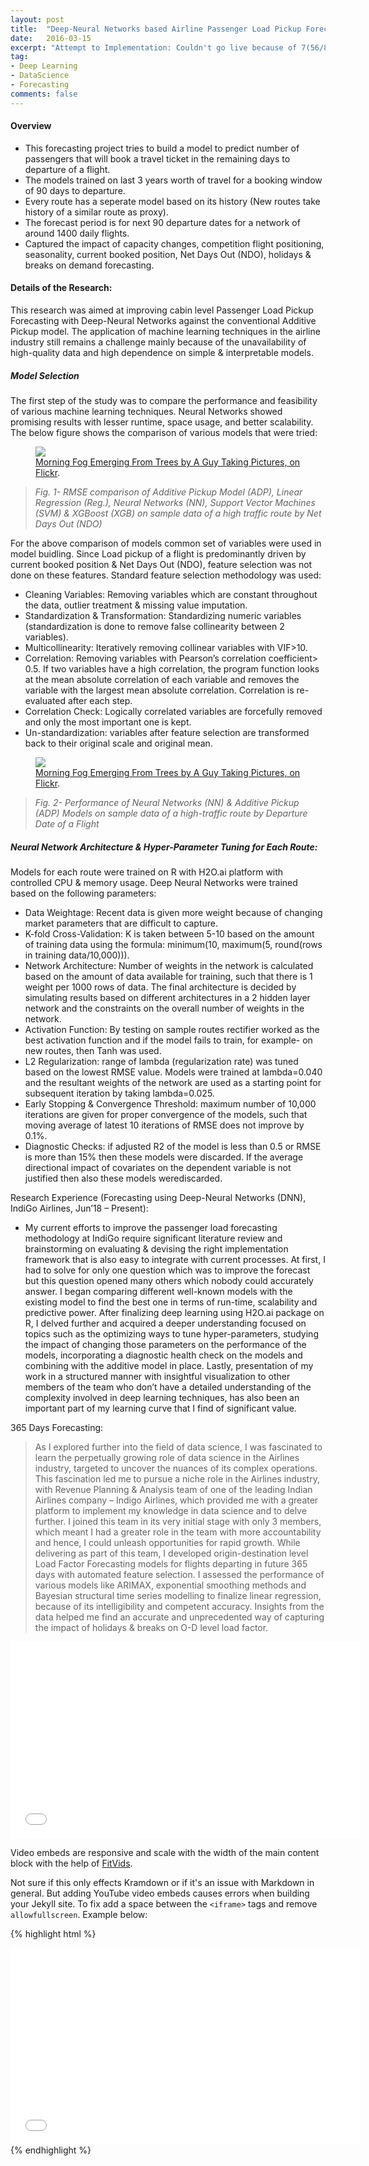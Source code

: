 ```yaml
---
layout: post
title:  "Deep-Neural Networks based Airline Passenger Load Pickup Forecasting"
date:   2016-03-15
excerpt: "Attempt to Implementation: Couldn't go live because of 7(56/8) times higher training time, highly complexity, less interpretability, worked better than simple additive pickup model only on 70% of the network."
tag:
- Deep Learning
- DataScience
- Forecasting
comments: false
---
```


#### Overview
- This forecasting project tries to build a model to predict number of passengers that will book a travel ticket in the remaining days to departure of a flight. 
- The models trained on last 3 years worth of travel for a booking window of 90 days to departure.
- Every route has a seperate model based on its history (New routes take history of a similar route as proxy).
- The forecast period is for next 90 departure dates for a network of around 1400 daily flights.
- Captured the impact of capacity changes, competition flight positioning, seasonality, current booked position, Net Days Out (NDO), holidays & breaks on demand forecasting.

#### Details of the Research:

This research was aimed at improving cabin level Passenger Load Pickup Forecasting with Deep-Neural Networks against the conventional Additive Pickup model. The application of machine learning techniques in the airline industry still remains a challenge mainly because of the unavailability of high-quality data and high dependence on simple & interpretable models.  

##### Model Selection
The first step of the study was to compare the performance and feasibility of various machine learning techniques. Neural Networks showed promising results with lesser runtime, space usage, and better scalability. The below figure shows the comparison of various models that were tried:  

<figure>
	<a href="http://farm9.staticflickr.com/8426/7758832526_cc8f681e48_b.jpg"><img src="http://farm9.staticflickr.com/8426/7758832526_cc8f681e48_c.jpg"></a>
	<figcaption><a href="http://www.flickr.com/photos/80901381@N04/7758832526/" title="Morning Fog Emerging From Trees by A Guy Taking Pictures, on Flickr">Morning Fog Emerging From Trees by A Guy Taking Pictures, on Flickr</a>.</figcaption>
</figure>

> *Fig. 1- RMSE comparison of Additive Pickup Model (ADP), Linear Regression (Reg.), Neural Networks (NN), Support Vector Machines (SVM) & XGBoost (XGB) on sample data of a high traffic route by Net Days Out (NDO)*

For the above comparison of models common set of variables were used in model buidling. Since Load pickup of a flight is predominantly driven by current booked position & Net Days Out (NDO), feature selection was not done on these features. Standard feature selection methodology was used:  

- Cleaning Variables: Removing variables which are constant throughout the data, outlier treatment & missing value imputation.  
- Standardization & Transformation: Standardizing numeric variables (standardization is done to remove false collinearity between 2 variables).  
- Multicollinearity: Iteratively removing collinear variables with VIF>10.  
- Correlation: Removing variables with Pearson’s correlation coefficient> 0.5. If two variables have a high correlation, the program function looks at the mean absolute correlation of each variable and removes the variable with the largest mean absolute correlation. Correlation is re-evaluated after each step.  
- Correlation Check: Logically correlated variables are forcefully removed and only the most important one is kept.  
- Un-standardization: variables after feature selection are transformed back to their original scale and original mean.  

<figure>
	<a href="http://farm9.staticflickr.com/8426/7758832526_cc8f681e48_b.jpg"><img src="http://farm9.staticflickr.com/8426/7758832526_cc8f681e48_c.jpg"></a>
	<figcaption><a href="http://www.flickr.com/photos/80901381@N04/7758832526/" title="Morning Fog Emerging From Trees by A Guy Taking Pictures, on Flickr">Morning Fog Emerging From Trees by A Guy Taking Pictures, on Flickr</a>.</figcaption>
</figure>

> *Fig. 2- Performance of Neural Networks (NN) & Additive Pickup (ADP) Models on sample data of a high-traffic route by Departure Date of a Flight*






##### Neural Network Architecture & Hyper-Parameter Tuning for Each Route:
Models for each route were trained on R with H2O.ai platform with controlled CPU & memory usage. Deep Neural Networks were trained based on the following parameters:
- Data Weightage: Recent data is given more weight because of changing market parameters that are difficult to capture.  
- K-fold Cross-Validation: K is taken between 5-10 based on the amount of training data using the formula: minimum(10, maximum(5, round(rows in training data/10,000))).  
- Network Architecture: Number of weights in the network is calculated based on the amount of data available for training, such that there is 1 weight per 1000 rows of data. The final architecture is decided by simulating results based on different architectures in a 2 hidden layer network and the constraints on the overall number of weights in the network.  
- Activation Function: By testing on sample routes rectifier worked as the best activation function and if the model fails to train, for example- on new routes, then Tanh was used.  
- L2 Regularization: range of lambda (regularization rate) was tuned based on the lowest RMSE value. Models were trained at lambda=0.040 and the resultant weights of the network are used as a starting point for subsequent iteration by taking lambda=0.025.
- Early Stopping & Convergence Threshold: maximum number of 10,000 iterations are given for proper convergence of the models, such that moving average of latest 10 iterations of RMSE does not improve by 0.1%.  
- Diagnostic Checks: if adjusted R2 of the model is less than 0.5 or RMSE is more than 15% then these models were discarded. If the average directional impact of covariates on the dependent variable is not justified then also these models werediscarded.






Research Experience (Forecasting using Deep-Neural Networks (DNN), IndiGo Airlines, Jun’18 – Present):  
- My current efforts to improve the passenger load forecasting methodology at IndiGo require significant literature review and brainstorming on evaluating & devising the right implementation framework that is also easy to integrate with current processes. At first, I had to solve for only one question which was to improve the forecast but this question opened many others which nobody could accurately answer. I began comparing different well-known models with the existing model to find the best one in terms of run-time, scalability and predictive power. After finalizing deep learning using H2O.ai package on R, I delved further and acquired a deeper understanding focused on topics such as the optimizing ways to tune hyper-parameters, studying the impact of changing those parameters on the performance of the models, incorporating a diagnostic health check on the models and combining with the additive model in place. Lastly, presentation of my work in a structured manner with insightful visualization to other members of the team who don’t have a detailed understanding of the complexity involved in deep learning techniques, has also been an important part of my learning curve that I find of significant value.  




365 Days Forecasting:
> As I explored further into the field of data science, I was fascinated to learn the perpetually growing role of data science in the Airlines industry, targeted to uncover the nuances of its complex operations. This fascination led me to pursue a niche role in the Airlines industry, with Revenue Planning & Analysis team of one of the leading Indian Airlines company – Indigo Airlines, which provided me with a greater platform to implement my knowledge in data science and to delve further. I joined this team in its very initial stage with only 3 members, which meant I had a greater role in the team with more accountability and hence, I could unleash opportunities for rapid growth. While delivering as part of this team, I developed origin-destination level Load Factor Forecasting models for flights departing in future 365 days with automated feature selection. I assessed the performance of various models like ARIMAX, exponential smoothing methods and Bayesian structural time series modelling to finalize linear regression, because of its intelligibility and competent accuracy. Insights from the data helped me find an accurate and unprecedented way of capturing the impact of holidays & breaks on O-D level load factor.





<iframe width="560" height="315" src="//www.youtube.com/embed/SU3kYxJmWuQ" frameborder="0"> </iframe>

Video embeds are responsive and scale with the width of the main content block with the help of [FitVids](http://fitvidsjs.com/).

Not sure if this only effects Kramdown or if it's an issue with Markdown in general. But adding YouTube video embeds causes errors when building your Jekyll site. To fix add a space between the `<iframe>` tags and remove `allowfullscreen`. Example below:

{% highlight html %}
<iframe width="560" height="315" src="//www.youtube.com/embed/SU3kYxJmWuQ" frameborder="0"> </iframe>
{% endhighlight %}

